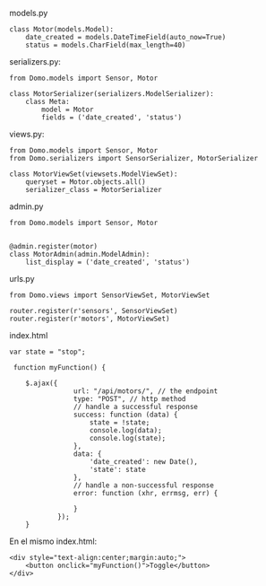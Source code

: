 models.py

	class Motor(models.Model):
		date_created = models.DateTimeField(auto_now=True)
		status = models.CharField(max_length=40)
	
serializers.py:


	from Domo.models import Sensor, Motor
	
	class MotorSerializer(serializers.ModelSerializer):
	    class Meta:
	        model = Motor
	        fields = ('date_created', 'status')
	
views.py:


	from Domo.models import Sensor, Motor
	from Domo.serializers import SensorSerializer, MotorSerializer
	
	class MotorViewSet(viewsets.ModelViewSet):
	    queryset = Motor.objects.all()
	    serializer_class = MotorSerializer
	
admin.py

	from Domo.models import Sensor, Motor
	
	
	@admin.register(motor)
	class MotorAdmin(admin.ModelAdmin):
	    list_display = ('date_created', 'status')
	

urls.py 

	from Domo.views import SensorViewSet, MotorViewSet
	
	router.register(r'sensors', SensorViewSet)
	router.register(r'motors', MotorViewSet)
	
	
	
index.html

	var state = "stop";
	
	 function myFunction() {
	
	    $.ajax({
	                url: "/api/motors/", // the endpoint
	                type: "POST", // http method
	                // handle a successful response
	                success: function (data) {
	                    state = !state;
	                    console.log(data);
	                    console.log(state);
	                },
	                data: {
	                    'date_created': new Date(),
	                    'state': state
	                },
	                // handle a non-successful response
	                error: function (xhr, errmsg, err) {
	
	                }
	            });
	    }
	    
En el mismo index.html:

	<div style="text-align:center;margin:auto;">
	    <button onclick="myFunction()">Toggle</button>
	</div>
